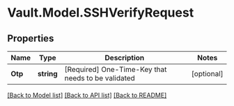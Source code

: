# Vault.Model.SSHVerifyRequest

## Properties

Name | Type | Description | Notes
------------ | ------------- | ------------- | -------------
**Otp** | **string** | [Required] One-Time-Key that needs to be validated | [optional] 


[[Back to Model list]](../README.md#documentation-for-models) [[Back to API list]](../README.md#documentation-for-api-endpoints) [[Back to README]](../README.md)

